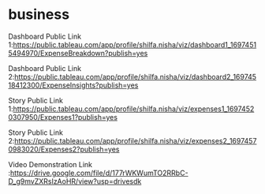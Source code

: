 # business


Dashboard Public Link 1:https://public.tableau.com/app/profile/shilfa.nisha/viz/dashboard1_16974515494970/ExpenseBreakdown?publish=yes

Dashboard Public Link 2:https://public.tableau.com/app/profile/shilfa.nisha/viz/dashboard2_16974518412300/ExpenseInsights?publish=yes

Story Public Link 1:https://public.tableau.com/app/profile/shilfa.nisha/viz/expenses1_16974520307950/Expenses1?publish=yes

Story Public Link 2:https://public.tableau.com/app/profile/shilfa.nisha/viz/expenses2_16974570983020/Expenses2?publish=yes

Video Demonstration Link :https://drive.google.com/file/d/177rWKWumTO2RRbC-D_g9mvZXRsIzAoHR/view?usp=drivesdk
